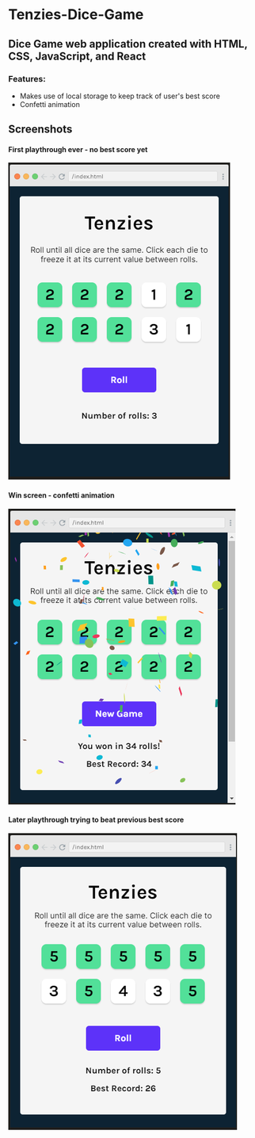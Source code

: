 # Tenzies-Dice-Game
## Dice Game web application created with HTML, CSS, JavaScript, and React

### Features: 
- Makes use of local storage to keep track of user's best score
- Confetti animation

## Screenshots
#### First playthrough ever - no best score yet
![](/screenshots/1.png)

#### Win screen - confetti animation 
![](/screenshots/2.png)

#### Later playthrough trying to beat previous best score
![](/screenshots/3.png)
